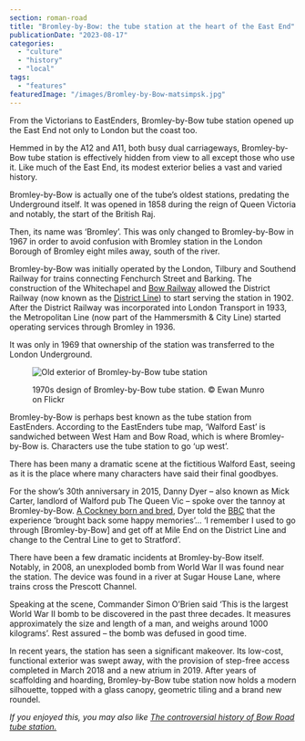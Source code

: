 ```yaml
---
section: roman-road
title: "Bromley-by-Bow: the tube station at the heart of the East End"
publicationDate: "2023-08-17"
categories: 
  - "culture"
  - "history"
  - "local"
tags: 
  - "features"
featuredImage: "/images/Bromley-by-Bow-matsimpsk.jpg"
---
```


From the Victorians to EastEnders, Bromley-by-Bow tube station opened up the East End not only to London but the coast too.

Hemmed in by the A12 and A11, both busy dual carriageways, Bromley-by-Bow tube station is effectively hidden from view to all except those who use it. Like much of the East End, its modest exterior belies a vast and varied history. 

Bromley-by-Bow is actually one of the tube’s oldest stations, predating the Underground itself. It was opened in 1858 during the reign of Queen Victoria and notably, the start of the British Raj. 

Then, its name was ‘Bromley’. This was only changed to Bromley-by-Bow in 1967 in order to avoid confusion with Bromley station in the London Borough of Bromley eight miles away, south of the river.

Bromley-by-Bow was initially operated by the London, Tilbury and Southend Railway for trains connecting Fenchurch Street and Barking. The construction of the Whitechapel and [Bow Railway](https://romanroadlondon.com/bow-road-railway-station-history/) allowed the District Railway (now known as the [District Line](https://romanroadlondon.com/mile-end-tube-station-history/)) to start serving the station in 1902. After the District Railway was incorporated into London Transport in 1933, the Metropolitan Line (now part of the Hammersmith & City Line) started operating services through Bromley in 1936.  

It was only in 1969 that ownership of the station was transferred to the London Underground.  

<figure>

![Old exterior of Bromley-by-Bow tube station](/images/Bromley-by-Bow-Ewan-Munro-1024x683.jpg)

<figcaption>

1970s design of Bromley-by-Bow tube station. © Ewan Munro on Flickr

</figcaption>

</figure>

Bromley-by-Bow is perhaps best known as the tube station from EastEnders. According to the EastEnders tube map, ‘Walford East’ is sandwiched between West Ham and Bow Road, which is where Bromley-by-Bow is. Characters use the tube station to go ‘up west’. 

There has been many a dramatic scene at the fictitious Walford East, seeing as it is the place where many characters have said their final goodbyes.  

For the show’s 30th anniversary in 2015, Danny Dyer – also known as Mick Carter, landlord of Walford pub The Queen Vic – spoke over the tannoy at Bromley-by-Bow. [A Cockney born and bred](https://romanroadlondon.com/new-generation-famous-cockney-people/), Dyer told the [BBC](https://www.bbc.co.uk/news/newsbeat-31515423) that the experience ‘brought back some happy memories’... ‘I remember I used to go through \[Bromley-by-Bow\] and get off at Mile End on the District Line and change to the Central Line to get to Stratford’.

There have been a few dramatic incidents at Bromley-by-Bow itself. Notably, in 2008, an unexploded bomb from World War II was found near the station. The device was found in a river at Sugar House Lane, where trains cross the Prescott Channel. 

Speaking at the scene, Commander Simon O’Brien said ‘This is the largest World War II bomb to be discovered in the past three decades. It measures approximately the size and length of a man, and weighs around 1000 kilograms’. Rest assured – the bomb was defused in good time.

In recent years, the station has seen a significant makeover. Its low-cost, functional exterior was swept away, with the provision of step-free access completed in March 2018 and a new atrium in 2019. After years of scaffolding and hoarding, Bromley-by-Bow tube station now holds a modern silhouette, topped with a glass canopy, geometric tiling and a brand new roundel.

_If you enjoyed this, you may also like [The controversial history of Bow Road tube station.](https://romanroadlondon.com/bow-road-tube-station-history/)_

